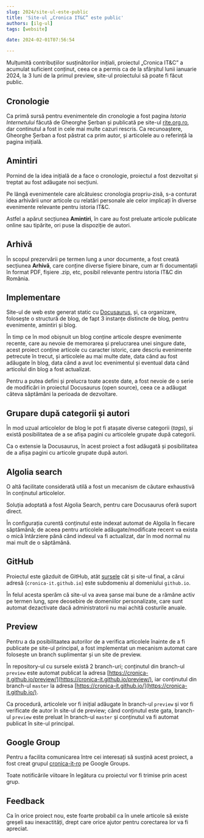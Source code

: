 ```yaml
---
slug: 2024/site-ul-este-public
title: 'Site-ul „Cronica IT&C” este public'
authors: [ilg-ul]
tags: [website]

date: 2024-02-01T07:56:54

---
```


Mulțumită contribuțiilor susținătorilor inițiali, proiectul „Cronica IT&C” a
acumulat suficient conținut,
ceea ce a permis ca de la sfârșitul lunii ianuarie 2024, la 3 luni de la
primul preview, site-ul proiectului să poate fi făcut public.

<!-- truncate -->

## Cronologie

Ca primă sursă pentru evenimentele din cronologie a fost pagina
_Istoria Internetului_ făcută de Gheorghe Șerban
și publicată pe site-ul
[rite.org.ro](https://rite.org.ro/istoria-internetului/),
dar continutul a fost in cele mai multe cazuri rescris. Ca recunoaștere,
Gheorghe Șerban a fost păstrat ca prim autor, și articolele au o referință
la pagina inițială.

## Amintiri

Pornind de la idea inițială de a face o cronologie, proiectul a fost dezvoltat
și treptat au fost adăugate noi secțiuni.

Pe lângă evenimentele care alcătuiesc cronologia propriu-zisă, s-a conturat idea
arhivării unor articole cu relatări personale ale celor implicați
în diverse evenimente relevante pentru istoria IT&C.

Astfel a apărut secțiunea **Amintiri**,
în care au fost preluate articole publicate
online sau tipărite, ori puse la dispoziție de autori.

## Arhivă

În scopul prezervării pe termen lung a unor documente, a fost creată
secțiunea **Arhivă**, care conține diverse fișiere binare, cum ar fi
documentații în format PDF,
fișiere .zip, etc, posibil relevante pentru istoria IT&C din România.

## Implementare

Site-ul de web este generat static cu [Docusaurus](https://docusaurus.io),
și, ca organizare, folosește o structură de blog, de fapt 3 instanțe distincte
de blog, pentru evenimente, amintiri și blog.

În timp ce în mod obișnuit un blog conține articole despre evenimente recente,
care au nevoie de memorarea și prelucrarea unei singure date,
acest proiect conține articole cu caracter istoric,
care descriu evenimente petrecute în trecut, și articolele au mai multe date,
data când au fost adăugate în blog, data când a avut loc evenimentul și
eventual data când articolul din blog a fost actualizat.

Pentru a putea defini și prelucra toate aceste date, a fost nevoie de o
serie de modificări in proiectul Docusaurus (open source), ceea ce a
adăugat câteva săptămâni la perioada de dezvoltare.

## Grupare după categorii și autori

În mod uzual articolelor de blog le pot fi atașate diverse categorii
(_tags_), și există posibilitatea de a se afișa pagini cu articolele
grupate după categorii.

Ca o extensie la Docusaurus, în acest proiect a fost adăugată și
posibilitatea de a afișa pagini cu articole grupate după autori.

## Algolia search

O altă facilitate considerată utilă a fost un
mecanism de căutare exhaustivă în conținutul articolelor.

Soluția adoptată a fost Algolia Search, pentru care Docusaurus oferă
suport direct.

În configurația curentă conținutul este indexat automat de Algolia
în fiecare săptămână; de aceea pentru articolele adăugate/modificate
recent va exista o mică întârziere până când
indexul va fi actualizat, dar în mod normal nu mai mult de o săptămână.

## GitHub

Proiectul este găzduit de GitHub, atât
[sursele](https://github.com/cronica-it) cât și site-ul final, a
cărui adresă (`cronica-it.github.io`) este subdomeniu al domeniului
`github.io`.

În felul acesta sperăm că site-ul va avea șanse mai bune de a rămâne
activ pe termen lung, spre deosebire de domeniilor personalizate, care
sunt automat dezactivate dacă administratorii nu mai achită costurile
anuale.

## Preview

Pentru a da posibilitaatea autorilor de a verifica articolele înainte de
a fi publicate pe site-ul principal, a fost implementat un mecanism
automat care folosește un
branch suplimentar și un site de preview.

În repository-ul cu sursele există 2 branch-uri; conținutul din branch-ul
`preview` este automat publicat la adresa [https://cronica-it.github.io/preview/](https://cronica-it.github.io/preview/),
iar conținutul din branch-ul `master` la adresa [https://cronica-it.github.io/](https://cronica-it.github.io/).

Ca procedură, articolele vor fi inițial adăugate în branch-ul `preview` și vor fi verificate de autor
în site-ul de preview; când conținutul este gata, branch-ul `preview`
este preluat în branch-ul `master` și conținutul va fi automat publicat în site-ul principal.

## Google Group

Pentru a facilita comunicarea între cei interesați să susțină acest proiect,
a fost creat grupul
[cronica-it-ro](https://groups.google.com/u/1/g/cronica-it-ro)
pe Google Groups.

Toate notificările viitoare în legătura cu proiectul vor fi trimise prin
acest grup.

## Feedback

Ca în orice proiect nou, este foarte probabil ca în unele articole să
existe greșeli sau
inexactități, drept care orice ajutor pentru corectarea lor va fi apreciat.
